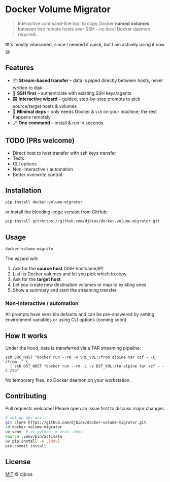 # Docker Volume Migrator

> Interactive command-line tool to copy Docker **named volumes** between two remote hosts over SSH – no local Docker daemon required.

❗️It's mostly vibecoded, since I needed it quick, but I am actively using it now 😅
## Features

* 📦 **Stream-based transfer** – data is piped directly between hosts, never written to disk
* 🔐 **SSH first** – authenticate with existing SSH keys/agents
* 🎛️ **Interactive wizard** – guided, step-by-step prompts to pick source/target hosts & volumes
* 🐳 **Minimal deps** – only needs Docker & `ssh` on your machine; the rest happens remotely
* 🪄 **One command** – install & run in seconds


## TODO (PRs welcome)
* Direct host to host transfer with ssh keys transfer
* Tests
* CLI options
* Non-interactive / automation
* Better overwrite control


## Installation

```bash
pip install docker-volume-migrator
```

or install the bleeding-edge version from GitHub:

```bash
pip install git+https://github.com/djbios/docker-volume-migrator.git
```

## Usage

```bash
docker-volume-migrate
```

The wizard will:

1. Ask for the **source host** (SSH hostname/IP)
2. List its Docker volumes and let you pick which to copy
3. Ask for the **target host**
4. Let you create new destination volumes or map to existing ones
5. Show a summary and start the streaming transfer

### Non-interactive / automation

All prompts have sensible defaults and can be pre-answered by setting environment variables or using CLI options (coming soon).

## How it works

Under the hood, data is transferred via a TAR streaming pipeline:

```text
ssh SRC_HOST "docker run --rm -v SRC_VOL:/from alpine tar czf - -C /from ." \
  | ssh DST_HOST "docker run --rm -i -v DST_VOL:/to alpine tar xzf - -C /to"
```

No temporary files, no Docker daemon on your workstation.

## Contributing

Pull requests welcome! Please open an issue first to discuss major changes.

```bash
# set up dev env
git clone https://github.com/djbios/docker-volume-migrator.git
cd docker-volume-migrator
uv venv  # or python -m venv .venv
source .venv/bin/activate
uv pip install -e .[dev]
pre-commit install
```

## License

[MIT](LICENSE)  © djbios
